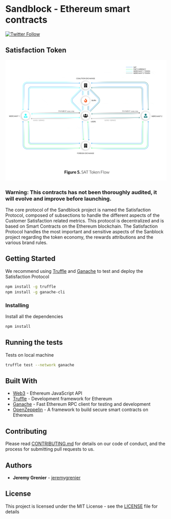 # Sandblock - Ethereum smart contracts

[![Twitter Follow](https://img.shields.io/twitter/follow/espadrine.svg?style=social&label=Follow)](https://twitter.com/sandblock_io)

## Satisfaction Token

![SAT Token Flow](art/sat_token_flow.png "SAT Token Flow")

### Warning: This contracts has not been thoroughly audited, it will evolve and improve before launching.
 
The core protocol of the Sandblock project is named the Satisfaction Protocol, composed of subsections to handle the different aspects of the Customer Satisfaction related metrics. This protocol is decentralized and is based on Smart Contracts on the Ethereum blockchain. The Satisfaction Protocol handles the most important and sensitive aspects of the Sanblock project regarding the token economy, the rewards attributions and the various brand rules.
 
## Getting Started

We recommend using [Truffle](https://github.com/ConsenSys/truffle) and [Ganache](https://github.com/trufflesuite/ganache-cli) to test and deploy the Satisfaction Protocol


```sh
npm install -g truffle
npm install -g ganache-cli
```

### Installing

Install all the dependencies

```sh
npm install
```

## Running the tests

Tests on local machine

```sh
truffle test --network ganache
```

## Built With

* [Web3](https://github.com/ethereum/web3.js/) - Ethereum JavaScript API
* [Truffle](http://truffleframework.com) - Development framework for Ethereum
* [Ganache](https://github.com/trufflesuite/ganache-cli) - Fast Ethereum RPC client for testing and development
* [OpenZeppelin](https://github.com/OpenZeppelin/openzeppelin-solidity) - A framework to build secure smart contracts on Ethereum

## Contributing

Please read [CONTRIBUTING.md](CONTRIBUTING.md) for details on our code of conduct, and the process for submitting pull requests to us.


## Authors

* **Jeremy Grenier** - [jeremygrenier](https://github.com/jeremygrenier)

## License

This project is licensed under the MIT License - see the [LICENSE](LICENSE) file for details